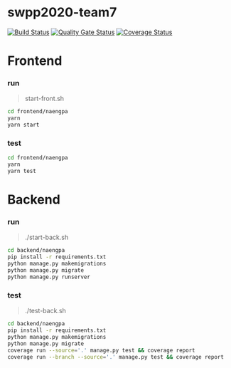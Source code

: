 # swpp2020-team7
  [![Build Status](https://travis-ci.org/swsnu/swpp2020-team7.svg?branch=master)](https://travis-ci.org/swsnu/swpp2020-team7) [![Quality Gate Status](https://sonarcloud.io/api/project_badges/measure?project=swsnu_swpp2020-team7&metric=alert_status)](https://sonarcloud.io/dashboard?id=swsnu_swpp2020-team7) [![Coverage Status](https://coveralls.io/repos/github/swsnu/swpp2020-team7/badge.svg?branch=master)](https://coveralls.io/github/swsnu/swpp2020-team7?branch=master) 

# Frontend  
### run  
> start-front.sh

```Bash
cd frontend/naengpa
yarn
yarn start
```

### test
```Bash
cd frontend/naengpa
yarn
yarn test
```

# Backend
### run
> ./start-back.sh

```Bash
cd backend/naengpa 
pip install -r requirements.txt 
python manage.py makemigrations
python manage.py migrate
python manage.py runserver 
```

### test 
> ./test-back.sh

```Bash
cd backend/naengpa 
pip install -r requirements.txt 
python manage.py makemigrations 
python manage.py migrate
coverage run --source='.' manage.py test && coverage report
coverage run --branch --source='.' manage.py test && coverage report
```
